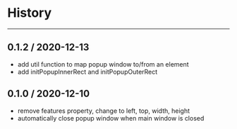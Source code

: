 # History
----

## 0.1.2 / 2020-12-13

- add util function to map popup window to/from an element
- add initPopupInnerRect and initPopupOuterRect


## 0.1.0 / 2020-12-10

- remove features property, change to left, top, width, height
- automatically close popup window when main window is closed
